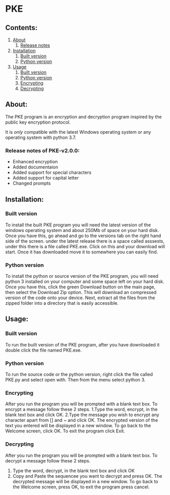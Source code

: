 # PKE
## Contents:
1. [About](#about)
   1. [Release notes](#release_notes)
2. [Installation](#installation)
   1. [Built version](#built_version)
   2. [Python version](#python_version)
3. [Usage](#usage)
   1. [Built version](#built)
   2. [Python version](#python)
   3. [Encrypting](#encrypting)
   4. [Decrypting](#decrypting)

## About: <a name="about"></a>
The PKE program is an encryption and decryption program inspired by 
the public key encryption protocol. 

It is *only* compatible with the 
latest Windows operating system or any operating system with python 3.7.  
  
### Release notes of PKE-v2.0.0: <a name="release_notes"></a>
  - Enhanced encryption
  - Added documentaion
  - Added support for special characters
  - Added support for capital letter
  - Changed prompts

## Installation: <a name="installation"></a>
### Built version <a name="built_version"></a>
To install the built PKE program you will need the latest 
version of the windows operating system and about 250Mb 
of space on your hard disk. Once you have this, go ahead and 
go to the versions tab on the right hand side of the screen. 
under the latest release there is a space called asssests, under 
this there is a file called PKE.exe. Click on this and your download 
will start. Once it has downloaded move it to somewhere you can easily 
find.  


### Python version <a name="python_version"></a>
To install the python or source version of the PKE program, you will 
need python 3 installed on your computer and some space left on your hard disk. 
Once you have this, click the green Download button on the main page, 
then select the Download Zip option. This will download an compressed version of 
the code onto your device. Next, extract all the files from the zipped folder 
into a directory that is easily accessible.


## Usage: <a name="usage"></a>
### Built version  <a name="built"></a>
To run the built version of the PKE program, after you have downloaded it double click the 
file named PKE.exe. 

### Python version <a name="python"></a>
To run the source code or the python version, right click the file called PKE.py and select 
open with. Then from the menu select python 3.

### Encrypting <a name="encrypting"></a>
After you run the program you will be prompted with a blank text box. To encrypt a message follow these 2 steps.
1.Type the word, encrypt, in the blank text box and click OK.
2.Type the message you wish to encrypt any character apart from [] and ~ and click OK.
The encrypted version of the text you entered will be displayed in a new window. To go back to the Welcome screen, click OK. To exit the program click Exit.

### Decrypting <a name="decrypting"></a>
After you run the program you will be prompted with a blank text box. To decrypt a message follow these 2 steps.
1. Type the word, decrypt, in the blank text box and click OK
2. Copy and Paste the sequencee you want to decrypt and press OK.
The decrypted message will be displayed in a new window. To go back to the Welcome screen, press OK, to exit the program press cancel.
